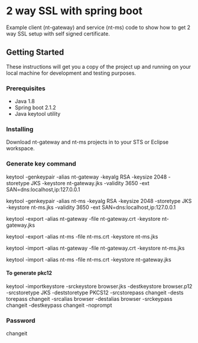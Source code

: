 # 2 way SSL with spring boot

Example client (nt-gateway) and service (nt-ms) code to show how to get 2 way SSL setup with self signed certificate.

## Getting Started

These instructions will get you a copy of the project up and running on your local machine for development and testing purposes. 

### Prerequisites

* Java 1.8
* Spring boot 2.1.2
* Java keytool utility


### Installing

Download nt-gateway and nt-ms projects in to your STS or Eclipse workspace. 

### Generate key command

keytool -genkeypair -alias nt-gateway -keyalg RSA -keysize 2048 -storetype JKS -keystore nt-gateway.jks -validity 3650 -ext SAN=dns:localhost,ip:127.0.0.1 

keytool -genkeypair -alias nt-ms -keyalg RSA -keysize 2048 -storetype JKS -keystore nt-ms.jks -validity 3650 -ext SAN=dns:localhost,ip:127.0.0.1

keytool -export -alias nt-gateway -file nt-gateway.crt -keystore nt-gateway.jks

keytool -export -alias nt-ms -file nt-ms.crt -keystore nt-ms.jks

keytool -import -alias nt-gateway -file nt-gateway.crt -keystore nt-ms.jks

keytool -import -alias nt-ms -file nt-ms.crt -keystore nt-gateway.jks

#### To generate pkc12
keytool -importkeystore -srckeystore browser.jks -destkeystore browser.p12 -srcstoretype JKS -deststoretype PKCS12 -srcstorepass changeit -dests
torepass changeit -srcalias browser -destalias browser -srckeypass changeit -destkeypass changeit -noprompt

### Password
changeit
